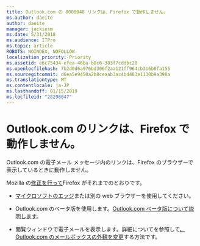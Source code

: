 ```yaml
---
title: Outlook.com の 8000048 リンクは、Firefox で動作しません。
ms.author: daeite
author: daeite
manager: jackiesm
ms.date: 5/31/2018
ms.audience: ITPro
ms.topic: article
ROBOTS: NOINDEX, NOFOLLOW
localization_priority: Priority
ms.assetid: e6c75434-efea-46ba-b8c6-383f7cddbc28
ms.openlocfilehash: 7b2d0d6a976bd306f2aa121ff964cb3b6b0fa155
ms.sourcegitcommit: d6ea5e9458a2b8ceaab3ac4bd483e1130b9a398a
ms.translationtype: MT
ms.contentlocale: ja-JP
ms.lasthandoff: 01/15/2019
ms.locfileid: "28298047"
---
```

# <a name="links-in-outlookcom-dont-work-in-firefox"></a>Outlook.com のリンクは、Firefox で動作しません。

Outlook.com の電子メール メッセージ内のリンクは、Firefox のブラウザーで表示しているときに動作しません。
  
Mozilla の[修正を行って](https://go.microsoft.com/fwlink/p/?linkid=2001502&amp;clcid=0x409)Firefox がそれまでのとおりです。 
  
- [マイクロソフトのエッジ](https://go.microsoft.com/fwlink/p/?linkid=2001503&amp;clcid=0x409)または別の web ブラウザーを使用してください。 
    
- Outlook.com のベータ版を使用します。[Outlook.com ベータ版について説明します](https://go.microsoft.com/fwlink/p/?linkid=874356&amp;clcid=0x409)。
    
- 閲覧ウィンドウで電子メールを表示します。詳細についてを参照して[、Outlook.com のメールボックスの外観を変更](https://go.microsoft.com/fwlink/p/?linkid=2001401&amp;clcid=0x409)する方法です。
    

